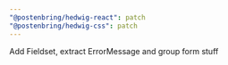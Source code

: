 ```yaml
---
"@postenbring/hedwig-react": patch
"@postenbring/hedwig-css": patch
---
```


Add Fieldset, extract ErrorMessage and group form stuff
